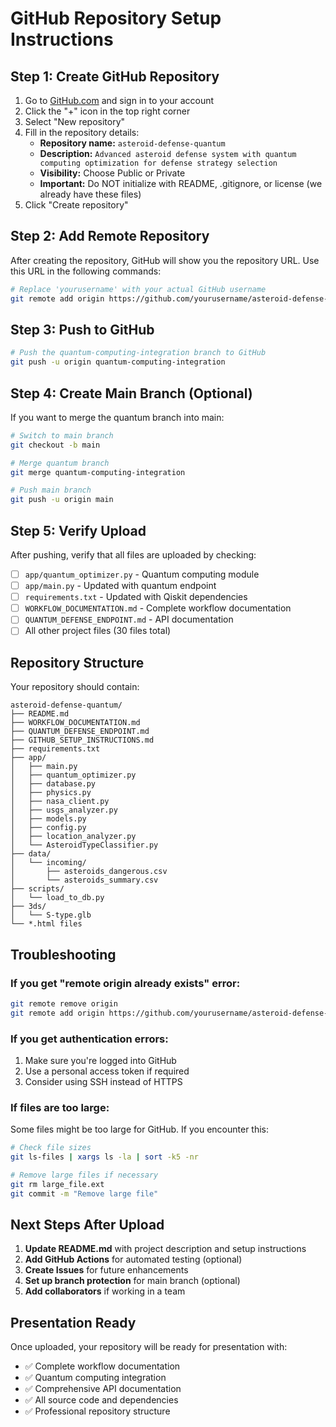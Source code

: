# GitHub Repository Setup Instructions

## Step 1: Create GitHub Repository

1. Go to [GitHub.com](https://github.com) and sign in to your account
2. Click the "+" icon in the top right corner
3. Select "New repository"
4. Fill in the repository details:
   - **Repository name:** `asteroid-defense-quantum`
   - **Description:** `Advanced asteroid defense system with quantum computing optimization for defense strategy selection`
   - **Visibility:** Choose Public or Private
   - **Important:** Do NOT initialize with README, .gitignore, or license (we already have these files)
5. Click "Create repository"

## Step 2: Add Remote Repository

After creating the repository, GitHub will show you the repository URL. Use this URL in the following commands:

```bash
# Replace 'yourusername' with your actual GitHub username
git remote add origin https://github.com/yourusername/asteroid-defense-quantum.git
```

## Step 3: Push to GitHub

```bash
# Push the quantum-computing-integration branch to GitHub
git push -u origin quantum-computing-integration
```

## Step 4: Create Main Branch (Optional)

If you want to merge the quantum branch into main:

```bash
# Switch to main branch
git checkout -b main

# Merge quantum branch
git merge quantum-computing-integration

# Push main branch
git push -u origin main
```

## Step 5: Verify Upload

After pushing, verify that all files are uploaded by checking:
- [ ] `app/quantum_optimizer.py` - Quantum computing module
- [ ] `app/main.py` - Updated with quantum endpoint
- [ ] `requirements.txt` - Updated with Qiskit dependencies
- [ ] `WORKFLOW_DOCUMENTATION.md` - Complete workflow documentation
- [ ] `QUANTUM_DEFENSE_ENDPOINT.md` - API documentation
- [ ] All other project files (30 files total)

## Repository Structure

Your repository should contain:

```
asteroid-defense-quantum/
├── README.md
├── WORKFLOW_DOCUMENTATION.md
├── QUANTUM_DEFENSE_ENDPOINT.md
├── GITHUB_SETUP_INSTRUCTIONS.md
├── requirements.txt
├── app/
│   ├── main.py
│   ├── quantum_optimizer.py
│   ├── database.py
│   ├── physics.py
│   ├── nasa_client.py
│   ├── usgs_analyzer.py
│   ├── models.py
│   ├── config.py
│   ├── location_analyzer.py
│   └── AsteroidTypeClassifier.py
├── data/
│   └── incoming/
│       ├── asteroids_dangerous.csv
│       └── asteroids_summary.csv
├── scripts/
│   └── load_to_db.py
├── 3ds/
│   └── S-type.glb
└── *.html files
```

## Troubleshooting

### If you get "remote origin already exists" error:
```bash
git remote remove origin
git remote add origin https://github.com/yourusername/asteroid-defense-quantum.git
```

### If you get authentication errors:
1. Make sure you're logged into GitHub
2. Use a personal access token if required
3. Consider using SSH instead of HTTPS

### If files are too large:
Some files might be too large for GitHub. If you encounter this:
```bash
# Check file sizes
git ls-files | xargs ls -la | sort -k5 -nr

# Remove large files if necessary
git rm large_file.ext
git commit -m "Remove large file"
```

## Next Steps After Upload

1. **Update README.md** with project description and setup instructions
2. **Add GitHub Actions** for automated testing (optional)
3. **Create Issues** for future enhancements
4. **Set up branch protection** for main branch (optional)
5. **Add collaborators** if working in a team

## Presentation Ready

Once uploaded, your repository will be ready for presentation with:
- ✅ Complete workflow documentation
- ✅ Quantum computing integration
- ✅ Comprehensive API documentation
- ✅ All source code and dependencies
- ✅ Professional repository structure
